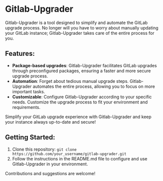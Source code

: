 # Gitlab-Upgrader

Gitlab-Upgrader is a tool designed to simplify and automate the GitLab upgrade process. No longer will you have to worry about manually updating your GitLab instance; Gitlab-Upgrader takes care of the entire process for you.

## Features:

- **Package-based upgrades**: Gitlab-Upgrader facilitates GitLab upgrades through preconfigured packages, ensuring a faster and more secure upgrade process.
- **Automation**: Forget about tedious manual upgrade steps. Gitlab-Upgrader automates the entire process, allowing you to focus on more important tasks.
- **Customizable**: Configure Gitlab-Upgrader according to your specific needs. Customize the upgrade process to fit your environment and requirements.

Simplify your GitLab upgrade experience with Gitlab-Upgrader and keep your instance always up-to-date and secure!

## Getting Started:

1. Clone this repository: `git clone https://github.com/your_username/gitlab-upgrader.git`
2. Follow the instructions in the README.md file to configure and use Gitlab-Upgrader in your environment.

Contributions and suggestions are welcome!
